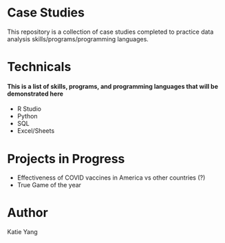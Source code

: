# Case Studies
This repository is a collection of case studies completed to practice data analysis skills/programs/programming languages. 

# Technicals
#### This is a list of skills, programs, and programming languages that will be demonstrated here
* R Studio
* Python
* SQL
* Excel/Sheets

# Projects in Progress
* Effectiveness of COVID vaccines in America vs other countries (?)
* True Game of the year

# Author
Katie Yang
